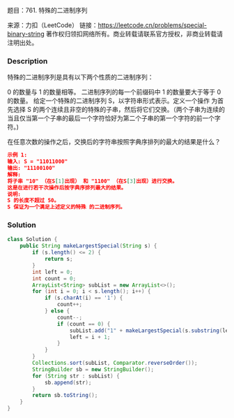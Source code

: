 题目：761. 特殊的二进制序列

来源：力扣（LeetCode）
链接：https://leetcode.cn/problems/special-binary-string
著作权归领扣网络所有。商业转载请联系官方授权，非商业转载请注明出处。

### Description

特殊的二进制序列是具有以下两个性质的二进制序列：

0 的数量与 1 的数量相等。
二进制序列的每一个前缀码中 1 的数量要大于等于 0 的数量。
给定一个特殊的二进制序列 S，以字符串形式表示。定义一个操作 为首先选择 S 的两个连续且非空的特殊的子串，然后将它们交换。（两个子串为连续的当且仅当第一个子串的最后一个字符恰好为第二个子串的第一个字符的前一个字符。)

在任意次数的操作之后，交换后的字符串按照字典序排列的最大的结果是什么？

```json
示例 1:
输入: S = "11011000"
输出: "11100100"
解释:
将子串 "10" （在S[1]出现） 和 "1100" （在S[3]出现）进行交换。
这是在进行若干次操作后按字典序排列最大的结果。
说明:
S 的长度不超过 50。
S 保证为一个满足上述定义的特殊 的二进制序列。
```

### Solution
```java
class Solution {
    public String makeLargestSpecial(String s) {
        if (s.length() <= 2) {
            return s;
        }
        int left = 0;
        int count = 0;
        ArrayList<String> subList = new ArrayList<>();
        for (int i = 0; i < s.length(); i++) {
            if (s.charAt(i) == '1') {
                count++;
            } else {
                count--;
                if (count == 0) {
                    subList.add("1" + makeLargestSpecial(s.substring(left + 1, i)) + "0");
                    left = i + 1;
                }
            }
        }
        Collections.sort(subList, Comparator.reverseOrder());
        StringBuilder sb = new StringBuilder();
        for (String str : subList) {
            sb.append(str);
        }
        return sb.toString();
    }
}
```

